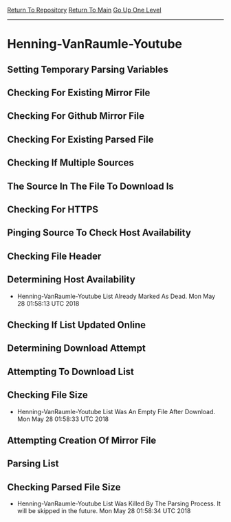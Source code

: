 [Return To Repository](https://github.com/deathbybandaid/piholeparser/)
[Return To Main](https://github.com/deathbybandaid/piholeparser/blob/master/RecentRunLogs/Mainlog.md)
[Go Up One Level](https://github.com/deathbybandaid/piholeparser/blob/master/RecentRunLogs/TopLevelScripts/30-Processing-External-Blacklists.md)
____________________________________
# Henning-VanRaumle-Youtube
## Setting Temporary Parsing Variables
## Checking For Existing Mirror File
## Checking For Github Mirror File
## Checking For Existing Parsed File
## Checking If Multiple Sources
## The Source In The File To Download Is
## Checking For HTTPS
## Pinging Source To Check Host Availability
## Checking File Header
## Determining Host Availability
* Henning-VanRaumle-Youtube List Already Marked As Dead. Mon May 28 01:58:13 UTC 2018
## Checking If List Updated Online
## Determining Download Attempt
## Attempting To Download List
## Checking File Size
* Henning-VanRaumle-Youtube List Was An Empty File After Download. Mon May 28 01:58:33 UTC 2018
## Attempting Creation Of Mirror File
## Parsing List
## Checking Parsed File Size
* Henning-VanRaumle-Youtube List Was Killed By The Parsing Process. It will be skipped in the future. Mon May 28 01:58:34 UTC 2018

